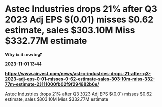 # Astec Industries drops 21% after Q3 2023 Adj EPS $(0.01) misses $0.62 estimate, sales $303.10M Miss $332.77M estimate
**Why is it moving?**

**2023-11-01 13:44**

**https://www.ainvest.com/news/astec-industries-drops-21-after-q3-2023-adj-eps-0-01-misses-0-62-estimate-sales-303-10m-miss-332-77m-estimate-23111000fb02f9f294682b6e/**

Astec Industries drops 21% after Q3 2023 Adj EPS $(0.01) misses $0.62 estimate, sales $303.10M Miss $332.77M estimate